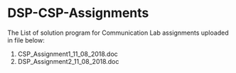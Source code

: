 # DSP-CSP-Assignments

The List of solution program for Communication Lab assignments uploaded in file below:
1) CSP_Assignment1_11_08_2018.doc
2) DSP_Assignment2_11_08_2018.doc
